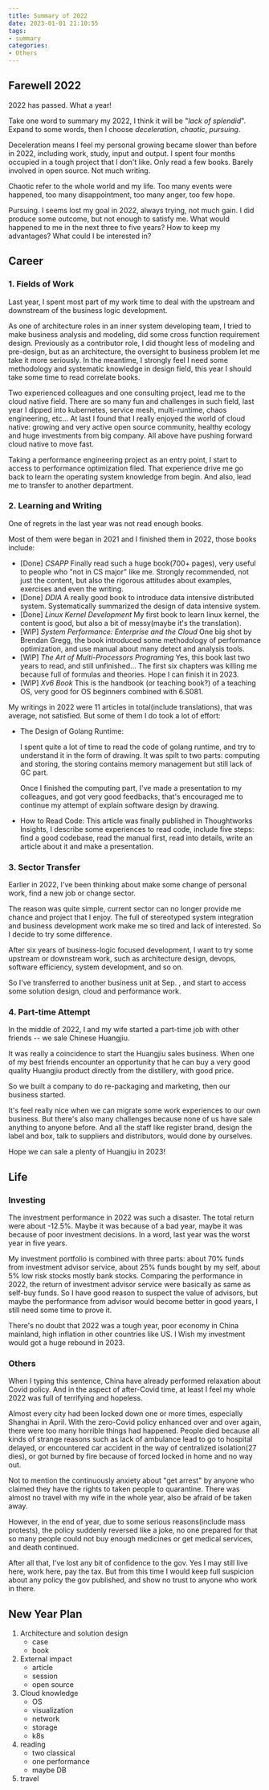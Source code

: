 ```yaml
---
title: Summary of 2022
date: 2023-01-01 21:10:55
tags:
- summary
categories:
- Others
---
```


## Farewell 2022

2022 has passed. What a year!

Take one word to summary my 2022, I think it will be "*lack of splendid*". Expand to some words, then I choose *deceleration*, *chaotic*, *pursuing*.

Deceleration means I feel my personal growing became slower than before in 2022, including work, study, input and output. I spent four months occupied in a tough project that I don't like. Only read a few books. Barely involved in open source. Not much writing.

Chaotic refer to the whole world and my life. Too many events were happened, too many disappointment, too many anger, too few hope.

Pursuing. I seems lost my goal in 2022, always trying, not much gain. I did produce some outcome, but not enough to satisfy me. What would happened to me in the next three to five years? How to keep my advantages? What could I be interested in?

 

## Career

### 1. Fields of Work

Last year, I spent most part of my work time to deal with the upstream and downstream of the business logic development.

As one of architecture roles in an inner system developing team, I tried to make business analysis and modeling, did some cross function requirement design. Previously as a contributor role, I did thought less of modeling and pre-design, but as an architecture, the oversight to business problem let me take it more seriously. In the meantime, I strongly feel I need some methodology and systematic knowledge in design field, this year I should take some time to read correlate books.

Two experienced colleagues and one consulting project, lead me to the cloud native field. There are so many fun and challenges in such field, last year I dipped into kubernetes, service mesh, multi-runtime, chaos engineering, etc... At last I found that I really enjoyed the world of cloud native: growing and very active open source community, healthy ecology and huge investments from big company. All above have pushing forward cloud native to move fast.

Taking a performance engineering project as an entry point, I start to access to performance optimization filed. That experience drive me go back to learn the operating system knowledge from begin. And also, lead me to transfer to another department.

### 2. Learning and Writing

One of regrets in the last year was not read enough books.

Most of them were began in 2021 and I finished them in 2022, those books include:

- [Done] *CSAPP*  Finally read such a huge book(700+ pages), very useful to people who "not in CS major" like me. Strongly recommended, not just the content, but also the rigorous attitudes about examples, exercises and even the writing.
- [Done] *DDIA*  A really good book to introduce data intensive distributed system. Systematically summarized the design of data intensive system.
- [Done] *Linux Kernel Development*  My first book to learn linux kernel, the content is good, but also a bit of messy(maybe it's the translation).
- [WIP] *System Performance: Enterprise and the Cloud*  One big shot by Brendan Gregg, the book introduced some methodology of performance optimization, and use manual about many detect and analysis tools.
- [WIP] *The Art of Multi-Processors Programing*  Yes, this book last two years to read, and still unfinished... The first six chapters was killing me because full of formulas and theories. Hope I can finish it in 2023.
- [WIP] *Xv6 Book*  This is the handbook (or teaching book?) of a teaching OS, very good for OS beginners combined with 6.S081.

My writings in 2022 were 11 articles in total(include translations), that was average, not satisfied. But some of them I do took a lot of effort:

- The Design of Golang Runtime: 

  I spent quite a lot of time to read the code of golang runtime, and try to understand it in the form of drawing. It was spilt to two parts: computing and storing, the storing contains memory management but still lack of GC part. 

  Once I finished the computing part, I've made a presentation to my colleagues, and got very good feedbacks, that's encouraged me   to continue my attempt of explain software design by drawing.

- How to Read Code: This article was finally published in Thoughtworks Insights, I describe some experiences to read code, include five steps: find a good codebase, read the manual first, read into details, write an article about it and make a presentation.

### 3. Sector Transfer

Earlier in 2022, I've been thinking about make some change of personal work, find a new job or change sector.

The reason was quite simple, current sector can no longer provide me chance and project that I enjoy. The full of stereotyped system integration and business development work make me so tired and lack of interested. So I decide to try some difference.

After six years of business-logic focused development, I want to try some upstream or downstream work, such as architecture design, devops, software efficiency, system development, and so on.

So I've transferred to another business unit at Sep. , and start to access some solution design, cloud and performance work.

### 4. Part-time Attempt

In the middle of 2022, I and my wife started a part-time job with other friends -- we sale Chinese Huangjiu.

It was really a coincidence to start the Huangjiu sales business. When one of my best friends encounter an opportunity that he can buy a very good quality Huangjiu product directly from the distillery, with good price.

So we built a company to do re-packaging and marketing, then our business started.

It's feel really nice when we can migrate some work experiences to our own business. But there's also many challenges because none of us have sale anything to anyone before. And all the staff like register brand, design the label and box, talk to suppliers and distributors, would done by ourselves.

Hope we can sale a plenty of Huangjiu in 2023! 



## Life

### Investing

The investment performance in 2022 was such a disaster. The total return were about -12.5%. Maybe it was because of a bad year, maybe it was because of poor investment decisions. In a word, last year was the worst year in five years.

My investment portfolio is combined with three parts: about 70% funds from investment advisor service, about 25% funds bought by my self, about 5% low risk stocks mostly bank stocks. Comparing the performance in 2022, the return of investment advisor service were basically as same as self-buy funds. So I have good reason to suspect the value of advisors, but maybe the performance from advisor would become better in good years, I still need some time to prove it.

There's no doubt that 2022 was a tough year, poor economy in China mainland, high inflation in other countries like US. I Wish my investment would got a huge rebound in 2023.

### Others

When I typing this sentence, China have already performed relaxation about Covid policy. And in the aspect of after-Covid time, at least I feel my whole 2022 was full of terrifying and hopeless.

Almost every city had been locked down one or more times, especially Shanghai in April. With the zero-Covid policy enhanced over and over again, there were too many horrible things had happened. People died because all kinds of strange reasons such as lack of ambulance lead to go to hospital delayed, or encountered car accident in the way of centralized isolation(27 dies), or got burned by fire because of forced locked in home and no way out.

Not to mention the continuously anxiety about "get arrest" by anyone who claimed they have the rights to taken people to quarantine. There was almost no travel with my wife in the whole year, also be afraid of be taken away.

However, in the end of year, due to some serious reasons(include mass protests), the policy suddenly reversed like a joke, no one prepared for that so many people could not buy enough medicines or get medical services, and death continued.

After all that, I've lost any bit of confidence to the gov. Yes I may still live here, work here, pay the tax. But from this time I would keep full suspicion about any policy the gov published, and show no trust to anyone who work in there.



## New Year Plan

1. Architecture and solution design
   - case
   - book
2. External impact
   - article
   - session
   - open source
3. Cloud knowledge
   - OS
   - visualization
   - network
   - storage
   - k8s
4. reading
   - two classical
   - one performance
   - maybe DB
5. travel
